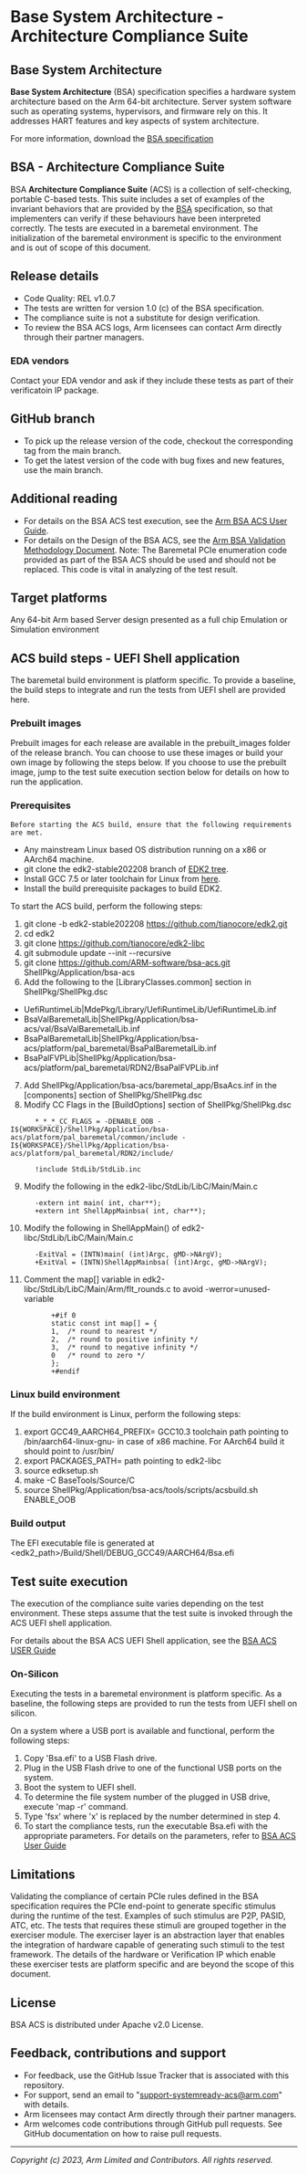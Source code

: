 ﻿# Base System Architecture - Architecture Compliance Suite


## Base System Architecture
**Base System Architecture** (BSA) specification specifies a hardware system architecture based on the Arm 64-bit architecture. Server system software such as operating systems, hypervisors, and firmware rely on this. It addresses HART features and key aspects of system architecture.

For more information, download the [BSA specification](https://developer.arm.com/documentation/den0094/c/?lang=en)


## BSA - Architecture Compliance Suite

BSA **Architecture Compliance Suite** (ACS) is a collection of self-checking, portable C-based tests.
This suite includes a set of examples of the invariant behaviors that are provided by the [BSA](https://developer.arm.com/documentation/den0094/c/?lang=en) specification, so that implementers can verify if these behaviours have been interpreted correctly.
The tests are executed in a baremetal environment. The initialization of the baremetal environment is specific to the environment and is out of scope of this document.

## Release details
 - Code Quality: REL v1.0.7
 - The tests are written for version 1.0 (c) of the BSA specification.
 - The compliance suite is not a substitute for design verification.
 - To review the BSA ACS logs, Arm licensees can contact Arm directly through their partner managers.

### EDA vendors
Contact your EDA vendor and ask if they include these tests as part of their verificatoin IP package.

## GitHub branch
  - To pick up the release version of the code, checkout the corresponding tag from the main branch.
  - To get the latest version of the code with bug fixes and new features, use the main branch.

## Additional reading
  - For details on the BSA ACS test execution, see the [Arm BSA ACS User Guide](../../../docs/arm_bsa_architecture_compliance_bare-metal_user_guide.pdf).
  - For details on the Design of the BSA ACS, see the [Arm BSA Validation Methodology Document](../../../docs/arm_bsa_architecture_compliance_validation_methodology.pdf).
Note: The Baremetal PCIe enumeration code provided as part of the BSA ACS should be used and should not be replaced. This code is vital in analyzing of the test result.

## Target platforms
  Any 64-bit Arm based Server design presented as a full chip Emulation or Simulation environment

## ACS build steps - UEFI Shell application

The baremetal build environment is platform specific. To provide a baseline, the build steps to integrate and run the tests from UEFI shell are provided here.


### Prebuilt images
Prebuilt images for each release are available in the prebuilt_images folder of the release branch. You can choose to use these images or build your own image by following the steps below. If you choose to use the prebuilt image, jump to the test suite execution section below for details on how to run the application.

### Prerequisites
    Before starting the ACS build, ensure that the following requirements are met.

- Any mainstream Linux based OS distribution running on a x86 or AArch64 machine.
- git clone the edk2-stable202208 branch of [EDK2 tree](https://github.com/tianocore/edk2).
- Install GCC 7.5 or later toolchain for Linux from [here](https://releases.linaro.org/components/toolchain/binaries/).
- Install the build prerequisite packages to build EDK2.


To start the ACS build, perform the following steps:
1.  git clone -b edk2-stable202208 https://github.com/tianocore/edk2.git
2.  cd edk2
3.  git clone https://github.com/tianocore/edk2-libc
4.  git submodule update --init --recursive
5.  git clone https://github.com/ARM-software/bsa-acs.git ShellPkg/Application/bsa-acs
6.  Add the following to the [LibraryClasses.common] section in ShellPkg/ShellPkg.dsc
   - UefiRuntimeLib|MdePkg/Library/UefiRuntimeLib/UefiRuntimeLib.inf
   - BsaValBaremetalLib|ShellPkg/Application/bsa-acs/val/BsaValBaremetalLib.inf
   - BsaPalBaremetalLib|ShellPkg/Application/bsa-acs/platform/pal_baremetal/BsaPalBaremetalLib.inf
   - BsaPalFVPLib|ShellPkg/Application/bsa-acs/platform/pal_baremetal/RDN2/BsaPalFVPLib.inf
7.  Add ShellPkg/Application/bsa-acs/baremetal_app/BsaAcs.inf in the [components] section of ShellPkg/ShellPkg.dsc
8.  Modify CC Flags in the [BuildOptions] section of ShellPkg/ShellPkg.dsc
```
      *_*_*_CC_FLAGS = -DENABLE_OOB -I${WORKSPACE}/ShellPkg/Application/bsa-acs/platform/pal_baremetal/common/include -I${WORKSPACE}/ShellPkg/Application/bsa-acs/platform/pal_baremetal/RDN2/include/

      !include StdLib/StdLib.inc
```
9.  Modify the following in the edk2-libc/StdLib/LibC/Main/Main.c
```
      -extern int main( int, char**);
      +extern int ShellAppMainbsa( int, char**);
```
10.  Modify the following in ShellAppMain() of edk2-libc/StdLib/LibC/Main/Main.c
```
      -ExitVal = (INTN)main( (int)Argc, gMD->NArgV);
      +ExitVal = (INTN)ShellAppMainbsa( (int)Argc, gMD->NArgV);
```
11.  Comment the map[] variable in edk2-libc/StdLib/LibC/Main/Arm/flt_rounds.c to avoid -werror=unused-variable
```
          +#if 0
          static const int map[] = {
          1,  /* round to nearest */
          2,  /* round to positive infinity */
          3,  /* round to negative infinity */
          0   /* round to zero */
          };
          +#endif
```


### Linux build environment
If the build environment is Linux, perform the following steps:
1.  export GCC49_AARCH64_PREFIX= GCC10.3 toolchain path pointing to /bin/aarch64-linux-gnu- in case of x86 machine. For AArch64 build it should point to /usr/bin/
2.  export PACKAGES_PATH= path pointing to edk2-libc
3.  source edksetup.sh
4.  make -C BaseTools/Source/C
5.  source ShellPkg/Application/bsa-acs/tools/scripts/acsbuild.sh ENABLE_OOB



### Build output

The EFI executable file is generated at <edk2_path>/Build/Shell/DEBUG_GCC49/AARCH64/Bsa.efi


## Test suite execution

The execution of the compliance suite varies depending on the test environment. These steps assume that the test suite is invoked through the ACS UEFI shell application.

For details about the BSA ACS UEFI Shell application, see the [BSA ACS USER Guide](../../../docs/arm_bsa_architecture_compliance_user_guide.pdf)

### On-Silicon

Executing the tests in a baremetal environment is platform specific. As a baseline, the following steps are provided to run the tests from UEFI shell on silicon.

On a system where a USB port is available and functional, perform the following steps:

1. Copy 'Bsa.efi' to a USB Flash drive.
2. Plug in the USB Flash drive to one of the functional USB ports on the system.
3. Boot the system to UEFI shell.
4. To determine the file system number of the plugged in USB drive, execute 'map -r' command.
5. Type 'fsx' where 'x' is replaced by the number determined in step 4.
6. To start the compliance tests, run the executable Bsa.efi with the appropriate parameters.
   For details on the parameters, refer to [BSA ACS User Guide](../../../docs/arm_bsa_architecture_compliance_user_guide.pdf)

## Limitations
Validating the compliance of certain PCIe rules defined in the BSA specification requires the PCIe end-point to generate specific stimulus during the runtime of the test. Examples of such stimulus are  P2P, PASID, ATC, etc. The tests that requires these stimuli are grouped together in the exerciser module. The exerciser layer is an abstraction layer that enables the integration of hardware capable of generating such stimuli to the test framework.
The details of the hardware or Verification IP which enable these exerciser tests are platform specific and are beyond the scope of this document.

## License
BSA ACS is distributed under Apache v2.0 License.


## Feedback, contributions and support

 - For feedback, use the GitHub Issue Tracker that is associated with this repository.
 - For support, send an email to "support-systemready-acs@arm.com" with details.
 - Arm licensees may contact Arm directly through their partner managers.
 - Arm welcomes code contributions through GitHub pull requests. See GitHub documentation on how to raise pull requests.

--------------

*Copyright (c) 2023, Arm Limited and Contributors. All rights reserved.*
